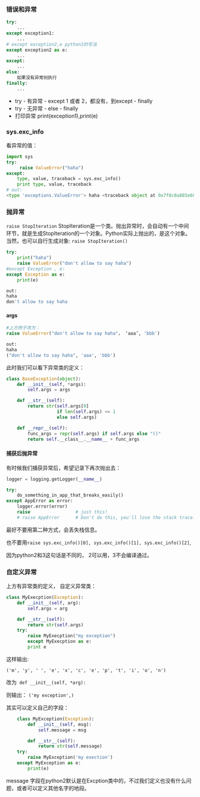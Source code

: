 ### 错误和异常

```python
try:
    ...
except exception1:
    ...
# except exception2,e python2的写法
except exception2 as e: 
    ...
except:
    ...
else:
    如果没有异常则执行
finally:
    ...
```

- try - 有异常 - except 1 或者 2，都没有，到except - finally
- try - 无异常 - else - finally
- 打印异常 print(exception1),print(e)



### sys.exc_info

看异常的值：

```python
import sys
try:
	 raise ValueError("haha")
except:
	type, value, traceback = sys.exc_info()
	print type, value, traceback
# out:
<type 'exceptions.ValueError'> haha <traceback object at 0x7f0c0a885e60>
```

  

### 抛异常

`raise StopIteration`
StopIteration是一个类。抛出异常时，会自动有一个中间环节，就是生成StopIteration的一个对象。Python实际上抛出的，是这个对象。当然，也可以自行生成对象:
`raise StopIteration()`

```python
try:
    print("haha")
    raise ValueError("don't allow to say haha")
#except Exception , e:
except Exception as e:
    print(e)

out:
haha
don't allow to say haha
```



#### args

```python
#上方例子改为：
raise ValueError("don't allow to say haha"， ‘aaa’, 'bbb')

out:
haha
("don't allow to say haha", 'aaa', 'bbb')
```

此时我们可以看下异常类的定义：

```python
class BaseException(object):
    def __init__(self, *args):
        self.args = args

    def __str__(self):
        return str(self.args[0]
                   if len(self.args) <= 1
                   else self.args)

    def __repr__(self):
        func_args = repr(self.args) if self.args else "()"
        return self.__class__.__name__ + func_args
```



#### 捕获后抛异常

有时候我们捕获异常后，希望记录下再次抛出去：

```python
logger = logging.getLogger(__name__)

try:
    do_something_in_app_that_breaks_easily()
except AppError as error:
    logger.error(error)
    raise                 # just this!
    # raise AppError      # Don't do this, you'll lose the stack trace!
```

最好不要用第二种方式，会丢失栈信息。

也不要用`raise sys.exc_info()[0], sys.exc_info()[1], sys.exc_info()[2]`, 

因为python2和3这句话是不同的， 2可以用，3不会编译通过。



### 自定义异常

上方有异常类的定义， 自定义异常类：

```python
class MyExecption(Exception):
    def __init__(self, arg):
        self.args = arg

	def __str__(self):
        return str(self.args)
    try:
        raise MyExecption("my exception")
        except MyExecption as e:
        print e
```

这样输出:

`('m', 'y', ' ', 'e', 'x', 'c', 'e', 'p', 't', 'i', 'o', 'n')`

改为` def __init__(self, *arg):`

则输出： `('my exception',)`



其实可以定义自己的字段：

```python
    class MyException(Exception):
        def __init__(self, msg):
            self.message = msg

        def __str__(self):
            return str(self.message)
    try:
        raise MyException('my exection')
    except MyException as e:
        print(e)
```

message 字段在python2默认是在Excption类中的，不过我们定义也没有什么问题，或者可以定义其他名字的地段。

